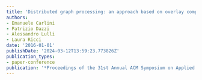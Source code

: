 ```yaml
---
title: 'Distributed graph processing: an approach based on overlay composition'
authors:
- Emanuele Carlini
- Patrizio Dazzi
- Alessandro Lulli
- Laura Ricci
date: '2016-01-01'
publishDate: '2024-03-12T13:59:23.773826Z'
publication_types:
- paper-conference
publication: '*Proceedings of the 31st Annual ACM Symposium on Applied Computing*'
---
```

